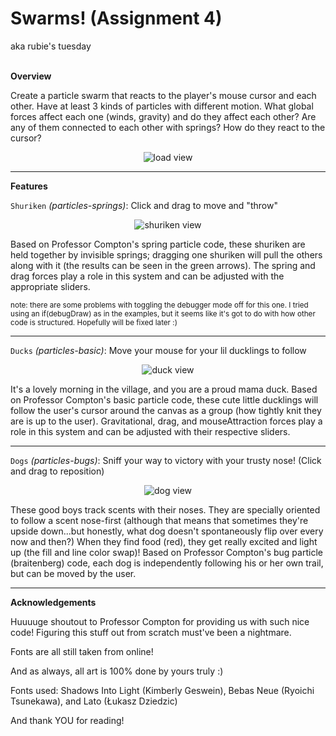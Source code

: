Swarms! (Assignment 4)
===
aka rubie's tuesday
<br>
<br>

**Overview**

Create a particle swarm that reacts to the player's mouse cursor and each other. Have at least 3 kinds of particles with different motion. What global forces affect each one (winds, gravity) and do they affect each other? Are any of them connected to each other with springs? How do they react to the cursor?
<br>

<center>

![load view](https://github.com/nbaptist16/nbaptist16.github.io/blob/master/src/a4.gif?raw=true)

</center>

<hr>


**Features**

<code>Shuriken</code> <i>(particles-springs)</i>: Click and drag to move and "throw"

<center>

![shuriken view](https://github.com/nbaptist16/nbaptist16.github.io/blob/master/src/a4_shuriken.gif?raw=true)

</center>

Based on Professor Compton's spring particle code, these shuriken are held together by invisible springs; dragging one shuriken will pull the others along with it (the results can be seen in the green arrows). The spring and drag forces play a role in this system and can be adjusted with the appropriate sliders.

<small>note: there are some problems with toggling the debugger mode off for this one. I tried using an if(debugDraw) as in the examples, but it seems like it's got to do with how other code is structured. Hopefully will be fixed later :)</small>

<hr>

<code>Ducks</code> <i>(particles-basic)</i>: Move your mouse for your lil ducklings to follow

<center>


![duck view](https://github.com/nbaptist16/nbaptist16.github.io/blob/master/src/a4_ducks.gif?raw=true)

</center>

It's a lovely morning in the village, and you are a proud mama duck. Based on Professor Compton's basic particle code, these cute little ducklings will follow the user's cursor around the canvas as a group (how tightly knit they are is up to the user). Gravitational, drag, and mouseAttraction forces play a role in this system and can be adjusted with their respective sliders.

<hr>

<code>Dogs</code> <i>(particles-bugs)</i>: Sniff your way to victory with your trusty nose! (Click and drag to reposition)

<center>

![dog view](https://github.com/nbaptist16/nbaptist16.github.io/blob/master/src/a4_dogs.gif?raw=true)

</center>

These good boys track scents with their noses. They are specially oriented to follow a scent nose-first (although that means that sometimes they're upside down...but honestly, what dog doesn't spontaneously flip over every now and then?) When they find food (red), they get really excited and light up (the fill and line color swap)! Based on Professor Compton's bug particle (braitenberg) code, each dog is independently following his or her own trail, but can be moved by the user.

<hr>



**Acknowledgements**

Huuuuge shoutout to Professor Compton for providing us with such nice code!
Figuring this stuff out from scratch must've been a nightmare.

Fonts are all still taken from online!

And as always, all art is 100% done by yours truly :)

Fonts used: Shadows Into Light (Kimberly Geswein), Bebas Neue (Ryoichi Tsunekawa), and Lato (Łukasz Dziedzic)

And thank YOU for reading!